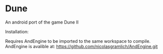 Dune
====

An android port of the game Dune II


Installation:

Requires AndEngine to be imported to the same workspace to compile. 
AndEngine is avalible at: https://github.com/nicolasgramlich/AndEngine.git
